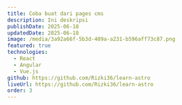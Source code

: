 ```yaml
---
title: Coba buat dari pages cms
description: Ini deskripsi
publishDate: 2025-06-18
updatedDate: 2025-06-18
image: /media/3a92a66f-5b3d-409a-a231-b596aff73c87.png
featured: true
technologies:
  - React
  - Angular
  - Vue.js
github: https://github.com/Rizki36/learn-astro
liveUrl: https://github.com/Rizki36/learn-astro
order: 3
---
```

